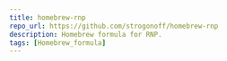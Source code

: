 ```yaml
---
title: homebrew-rnp
repo_url: https://github.com/strogonoff/homebrew-rnp
description: Homebrew formula for RNP.
tags: [Homebrew_formula]
---
```

